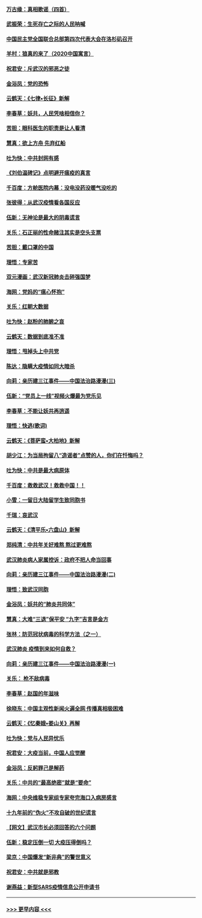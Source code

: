 #### [万古缘：真相歌谣（四首）](../pages/nsc993/n11856263.md?t=02100633) 
#### [武振荣：生死存亡之际的人民呐喊](../pages/nsc993/n11856256.md?t=02100633) 
#### [中国民主党全国联合总部第四次代表大会在洛杉矶召开](../pages/nsc993/n11856344.md?t=02100633) 
#### [羊村：狼真的来了（2020中国寓言）](../pages/nsc993/n11856229.md?t=02100633) 
#### [祝君安：斥武汉的邪恶之徒](../pages/nsc993/n11855861.md?t=02100633) 
#### [金浴凤：党的恐怖](../pages/nsc993/n11855849.md?t=02100633) 
#### [云鹤天：《七律▪长征》新解](../pages/nsc993/n11855479.md?t=02100633) 
#### [李春草：妖共，人民凭啥相信你？](../pages/nsc993/n11855196.md?t=02100633) 
#### [苦胆：眼科医生的职责是让人看清](../pages/nsc993/n11853840.md?t=02100633) 
#### [慧真：欲上方舟 先弃红船](../pages/nsc993/n11853483.md?t=02100633) 
#### [吐为快：中共封网有感](../pages/nsc993/n11852575.md?t=02100633) 
#### [《刘伯温碑记》点明避开瘟疫的真言](../pages/nsc993/n11852128.md?t=02100633) 
#### [千百度：方舱医院内幕：没电没药没暖气没吃的](../pages/nsc993/n11850211.md?t=02100633) 
#### [张彼得：从武汉疫情看各国反应](../pages/nsc993/n11850102.md?t=02100633) 
#### [伍新：无神论是最大的阴毒谎言](../pages/nsc993/n11846129.md?t=02100633) 
#### [关乐：石正丽的性命赌注其实是空头支票](../pages/nsc993/n11846109.md?t=02100633) 
#### [苦胆：戴口罩的中国](../pages/nsc993/n11845576.md?t=02100633) 
#### [理悟：专家苦](../pages/nsc993/n11845564.md?t=02100633) 
#### [双元漫画：武汉新冠肺炎击碎强国梦](../pages/nsc993/n11843320.md?t=02100633) 
#### [海网：党妈的“瘟心怀抱”](../pages/nsc993/n11840740.md?t=02100633) 
#### [关乐：红朝大数据](../pages/nsc993/n11840675.md?t=02100633) 
#### [吐为快：赵粉的肺腑之哀](../pages/nsc993/n11840618.md?t=02100633) 
#### [云鹤天：数据到底准不准](../pages/nsc993/n11840325.md?t=02100633) 
#### [理悟：甩掉头上中共党](../pages/nsc993/n11838826.md?t=02100633) 
#### [陈达：隐瞒大疫情如同大暗杀](../pages/nsc993/n11838771.md?t=02100633) 
#### [向莉：亲历建三江事件——中国法治路漫漫(三)](../pages/nsc993/n11831825.md?t=02100633) 
#### [伍新：“党员上一线”视频火爆最为党乐见](../pages/nsc993/n11838200.md?t=02100633) 
#### [李春草：不能让妖共再逍遥](../pages/nsc993/n11838102.md?t=02100633) 
#### [理悟：快逃(歌词)](../pages/nsc993/n11838083.md?t=02100633) 
#### [云鹤天：《菩萨蛮▪大柏地》新解](../pages/nsc993/n11838059.md?t=02100633) 
#### [胡少江：为当局拘留八“造谣者”点赞的人，你们在忏悔吗？](../pages/nsc993/n11836801.md?t=02100633) 
#### [吐为快：中共是最大病原体](../pages/nsc993/n11836748.md?t=02100633) 
#### [千百度：救救武汉！救救中国！！](../pages/nsc993/n11836145.md?t=02100633) 
#### [小雪：一留日大陆留学生致同胞书](../pages/nsc993/n11834624.md?t=02100633) 
#### [千瑞：哀武汉](../pages/nsc993/n11833647.md?t=02100633) 
#### [云鹤天：《清平乐▪六盘山》新解](../pages/nsc993/n11833611.md?t=02100633) 
#### [郑纯清：中共年关好难熬 熬过更难熬](../pages/nsc993/n11833489.md?t=02100633) 
#### [武汉肺炎病人家属控诉：政府不把人命当回事](../pages/nsc993/n11833205.md?t=02100633) 
#### [向莉：亲历建三江事件——中国法治路漫漫(二)](../pages/nsc993/n11829102.md?t=02100633) 
#### [理悟：致武汉同胞](../pages/nsc993/n11831522.md?t=02100633) 
#### [金浴凤：妖共的“肺炎共同体”](../pages/nsc993/n11829448.md?t=02100633) 
#### [慧真：大难“三退”保平安 “九字”吉言是金方](../pages/nsc993/n11829501.md?t=02100633) 
#### [张林：防范冠状病毒的科学方法（之一）](../pages/nsc993/n11828618.md?t=02100633) 
#### [武汉肺炎 疫情到来如何自救？](../pages/nsc993/n11827632.md?t=02100633) 
#### [向莉：亲历建三江事件——中国法治路漫漫(一)](../pages/nsc993/n11827190.md?t=02100633) 
#### [关乐： 枪不敌病毒](../pages/nsc993/n11826746.md?t=02100633) 
#### [李春草：赵国的年滋味](../pages/nsc993/n11826321.md?t=02100633) 
#### [徐晓东：中国主观性新闻火遍全网 传播真相极困难](../pages/nsc993/n11826508.md?t=02100633) 
#### [云鹤天：《忆秦娥▪娄山关》再解](../pages/nsc993/n11824682.md?t=02100633) 
#### [吐为快：党与人民异忧乐](../pages/nsc993/n11824660.md?t=02100633) 
#### [祝君安：大疫当前，中国人应觉醒](../pages/nsc993/n11821946.md?t=02100633) 
#### [金浴凤：反躬罪己是解药](../pages/nsc993/n11820280.md?t=02100633) 
#### [关乐：中共的“最高绝密”就是“要命”](../pages/nsc993/n11816946.md?t=02100633) 
#### [海网：中央维稳专家组专家夸完海口入病房感言](../pages/nsc993/n11815138.md?t=02100633) 
#### [十九年前的“伪火”不攻自破的世纪谎言](../pages/nsc993/n11813238.md?t=02100633) 
#### [【网文】武汉市长必须回答的六个问题](../pages/nsc993/n11813848.md?t=02100633) 
#### [伍新：稳定压倒一切 大疫压得倒吗？](../pages/nsc993/n11812634.md?t=02100633) 
#### [梁京：中国爆发“新非典”的警世意义](../pages/nsc993/n11812554.md?t=02100633) 
#### [祝君安：中共就是邪教](../pages/nsc993/n11812431.md?t=02100633) 
#### [谢燕益：新型SARS疫情信息公开申请书](../pages/nsc993/n11808840.md?t=02100633) 

----
#### [ >>> 更早内容 <<< ](../indexes/nsc993-earlier.md)
